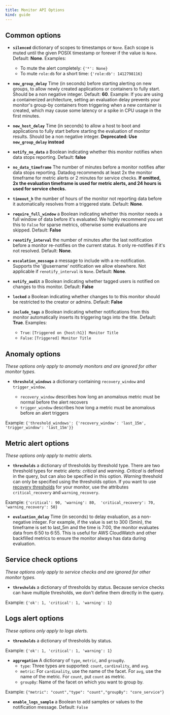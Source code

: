 ```yaml
---
title: Monitor API Options
kind: guide
---
```


## Common options

- **`silenced`** dictionary of scopes to timestamps or `None`. Each scope is muted until the given POSIX timestamp or forever if the value is `None`. Default: **None**. Examples:

  - To mute the alert completely: `{'*': None}`
  - To mute `role:db` for a short time: `{'role:db': 1412798116}`

- **`new_group_delay`** Time (in seconds) before starting alerting on new groups, to allow newly created applications or containers to fully start. Should be a non negative integer. Default: **60**. Example: If you are using a containerized architecture, setting an evaluation delay prevents your monitor's group-by containers from triggering when a new container is created, which may cause some latency or a spike in CPU usage in the first minutes.

- **`new_host_delay`** Time (in seconds) to allow a host to boot and applications to fully start before starting the evaluation of monitor results. Should be a non negative integer. **Deprecated: Use `new_group_delay` instead**

- **`notify_no_data`** a Boolean indicating whether this monitor notifies when data stops reporting. Default: **false**
- **`no_data_timeframe`** The number of minutes before a monitor notifies after data stops reporting. Datadog recommends at least 2x the monitor timeframe for metric alerts or 2 minutes for service checks.  **If omitted, 2x the evaluation timeframe is used for metric alerts, and 24 hours is used for service checks.**
- **`timeout_h`** the number of hours of the monitor not reporting data before it automatically resolves from a triggered state. Default: **None**.
-  **`require_full_window`** a Boolean indicating whether this monitor needs a full window of data before it's evaluated. We highly recommend you set this to `False` for sparse metrics, otherwise some evaluations are skipped. Default: **False** 
- **`renotify_interval`** the number of minutes after the last notification before a monitor re-notifies on the current status. It only re-notifies if it's not resolved. Default: **None**.
- **`escalation_message`** a message to include with a re-notification. Supports the '@username' notification we allow elsewhere. Not applicable if `renotify_interval` is `None`. Default: **None**.
- **`notify_audit`** a Boolean indicating whether tagged users is notified on changes to this monitor. Default: **False**
- **`locked`** a Boolean indicating whether changes to to this monitor should be restricted to the creator or admins. Default: **False**
- **`include_tags`** a Boolean indicating whether notifications from this monitor automatically inserts its triggering tags into the title. Default: **True**. Examples:

  - `True`: `[Triggered on {host:h1}] Monitor Title`
  - `False`: `[Triggered] Monitor Title`

## Anomaly options

_These options only apply to anomaly monitors and are ignored for other monitor types._

- **`threshold_windows`** a dictionary containing `recovery_window` and `trigger_window`.

  - `recovery_window` describes how long an anomalous metric must be normal before the alert recovers
  - `trigger_window` describes how long a metric must be anomalous before an alert triggers

Example: `{'threshold_windows': {'recovery_window': 'last_15m', 'trigger_window': 'last_15m'}}`

## Metric alert options

_These options only apply to metric alerts._

- **`thresholds`** a dictionary of thresholds by threshold type. There are two threshold types for metric alerts: *critical* and *warning*. *Critical* is defined in the query, but can also be specified in this option. *Warning* threshold can only be specified using the thresholds option. If you want to use [recovery thresholds][1] for your monitor, use the attributes `critical_recovery` and `warning_recovery`.

Example: `{'critical': 90, 'warning': 80,  'critical_recovery': 70, 'warning_recovery': 50}`

- **`evaluation_delay`** Time (in seconds) to delay evaluation, as a non-negative integer. For example, if the value is set to 300 (5min), the timeframe is set to last_5m and the time is 7:00, the monitor evaluates data from 6:50 to 6:55. This is useful for AWS CloudWatch and other backfilled metrics to ensure the monitor always has data during evaluation.

## Service check options

_These options only apply to service checks and are ignored for other monitor types._

- **`thresholds`** a dictionary of thresholds by status. Because service checks can have multiple thresholds, we don't define them directly in the query.

Example: `{'ok': 1, 'critical': 1, 'warning': 1}`

## Logs alert options

_These options only apply to logs alerts._

- **`thresholds`** a dictionary of thresholds by status.

Example: `{'ok': 1, 'critical': 1, 'warning': 1}`

- **`aggregation`** A dictionary of `type`, `metric`, and `groupBy`.
  - `type`: Three types are supported: `count`, `cardinality`, and `avg`.
  - `metric`:  For `cardinality`, use the name of the facet. For `avg`, use the name of the metric. For `count`, put `count` as metric.
  - `groupBy`: Name of the facet on which you want to group by.

Example: `{"metric": "count","type": "count","groupBy": "core_service"}`

- **`enable_logs_sample`** a Boolean to add samples or values to the notification message. Default: `False`

[1]: ../../faq/what-are-recovery-thresholds/
